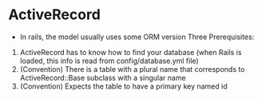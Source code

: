 # ActiveRecord

* In rails, the model usually uses some ORM version
Three Prerequisites:
1. ActiveRecord has to know how to find your database (when Rails is loaded, this info is read from config/database.yml file)
2. (Convention) There is a table with a plural name that corresponds to ActiveRecord::Base subclass with a singular name
3. (Convention) Expects the table to have a primary key named id
